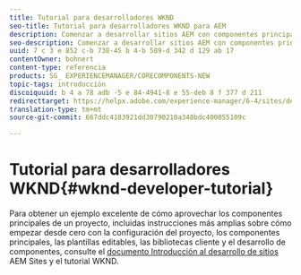 ```yaml
---
title: Tutorial para desarrolladores WKND
seo-title: Tutorial para desarrolladores WKND para AEM
description: Comenzar a desarrollar sitios AEM con componentes principales
seo-description: Comenzar a desarrollar sitios AEM con componentes principales
uuid: 7 c 3 e 852 c-b 738-45 b 4-b 589-d 342 d 129 ab 17
contentOwner: bohnert
content-type: referencia
products: SG_ EXPERIENCEMANAGER/CORECOMPONENTS-NEW
topic-tags: introducción
discoiquuid: b 4 a 78 adb -5 e 84-4941-8 e 55-deb 8 f 377 d 211
redirecttarget: https://helpx.adobe.com/experience-manager/6-4/sites/developing/using/getting-started.html
translation-type: tm+mt
source-git-commit: 667ddc4183921dd30790210a348bdc400055109c

---
```



# Tutorial para desarrolladores WKND{#wknd-developer-tutorial}

Para obtener un ejemplo excelente de cómo aprovechar los componentes principales de un proyecto, incluidas instrucciones más amplias sobre cómo empezar desde cero con la configuración del proyecto, los componentes principales, las plantillas editables, las bibliotecas cliente y el desarrollo de componentes, consulte el [documento Introducción al desarrollo de sitios](https://docs.adobe.com/content/help/en/experience-manager-learn/getting-started-wknd-tutorial-develop/overview.html) AEM Sites y el tutorial WKND.
